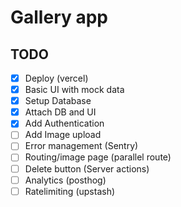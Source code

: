 # Gallery app

## TODO

- [x] Deploy (vercel)
- [x] Basic UI with mock data
- [x] Setup Database
- [x] Attach DB and UI
- [x] Add Authentication
- [ ] Add Image upload
- [ ] Error management (Sentry)
- [ ] Routing/image page (parallel route)
- [ ] Delete button (Server actions)
- [ ] Analytics (posthog)
- [ ] Ratelimiting (upstash)